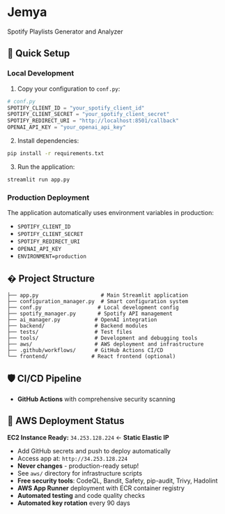 # Jemya
Spotify Playlists Generator and Analyzer

## 🚀 Quick Setup

### Local Development
1. Copy your configuration to `conf.py`:
```python
# conf.py
SPOTIFY_CLIENT_ID = "your_spotify_client_id"
SPOTIFY_CLIENT_SECRET = "your_spotify_client_secret"
SPOTIFY_REDIRECT_URI = "http://localhost:8501/callback"
OPENAI_API_KEY = "your_openai_api_key"
```

2. Install dependencies:
```bash
pip install -r requirements.txt
```

3. Run the application:
```bash
streamlit run app.py
```

### Production Deployment
The application automatically uses environment variables in production:
- `SPOTIFY_CLIENT_ID`
- `SPOTIFY_CLIENT_SECRET` 
- `SPOTIFY_REDIRECT_URI`
- `OPENAI_API_KEY`
- `ENVIRONMENT=production`

## � Project Structure
```
├── app.py                    # Main Streamlit application
├── configuration_manager.py  # Smart configuration system
├── conf.py                  # Local development config
├── spotify_manager.py       # Spotify API management
├── ai_manager.py           # OpenAI integration
├── backend/                # Backend modules
├── tests/                  # Test files
├── tools/                  # Development and debugging tools
├── aws/                    # AWS deployment and infrastructure
├── .github/workflows/      # GitHub Actions CI/CD
└── frontend/              # React frontend (optional)
```

## 🛡️ CI/CD Pipeline
- **GitHub Actions** with comprehensive security scanning

## 🚀 AWS Deployment Status
**EC2 Instance Ready:** `34.253.128.224` ← **Static Elastic IP**
- Add GitHub secrets and push to deploy automatically
- Access app at: `http://34.253.128.224`
- **Never changes** - production-ready setup!
- See `aws/` directory for infrastructure scripts
- **Free security tools**: CodeQL, Bandit, Safety, pip-audit, Trivy, Hadolint
- **AWS App Runner** deployment with ECR container registry
- **Automated testing** and code quality checks
- **Automated key rotation** every 90 days
